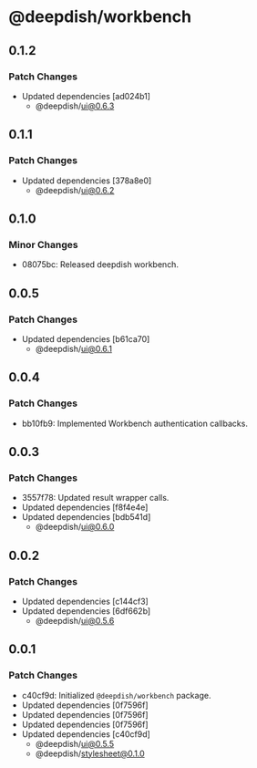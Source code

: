 # @deepdish/workbench

## 0.1.2

### Patch Changes

- Updated dependencies [ad024b1]
  - @deepdish/ui@0.6.3

## 0.1.1

### Patch Changes

- Updated dependencies [378a8e0]
  - @deepdish/ui@0.6.2

## 0.1.0

### Minor Changes

- 08075bc: Released deepdish workbench.

## 0.0.5

### Patch Changes

- Updated dependencies [b61ca70]
  - @deepdish/ui@0.6.1

## 0.0.4

### Patch Changes

- bb10fb9: Implemented Workbench authentication callbacks.

## 0.0.3

### Patch Changes

- 3557f78: Updated result wrapper calls.
- Updated dependencies [f8f4e4e]
- Updated dependencies [bdb541d]
  - @deepdish/ui@0.6.0

## 0.0.2

### Patch Changes

- Updated dependencies [c144cf3]
- Updated dependencies [6df662b]
  - @deepdish/ui@0.5.6

## 0.0.1

### Patch Changes

- c40cf9d: Initialized `@deepdish/workbench` package.
- Updated dependencies [0f7596f]
- Updated dependencies [0f7596f]
- Updated dependencies [0f7596f]
- Updated dependencies [c40cf9d]
  - @deepdish/ui@0.5.5
  - @deepdish/stylesheet@0.1.0
